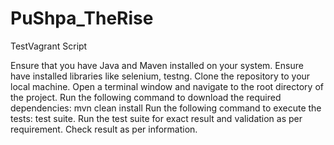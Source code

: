 # PuShpa_TheRise
TestVagrant Script

Ensure that you have Java and Maven installed on your system.
Ensure have installed libraries like selenium, testng.
Clone the repository to your local machine.
Open a terminal window and navigate to the root directory of the project.
Run the following command to download the required dependencies: mvn clean install
Run the following command to execute the tests: test suite.
Run the test suite for exact result and validation as per requirement.
Check result as per information.


